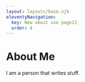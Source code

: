 ```yaml
---
layout: layouts/base.njk
eleventyNavigation:
  key: New about use page12
  order: 4
---
```

# About Me

I am a person that writes stuff.